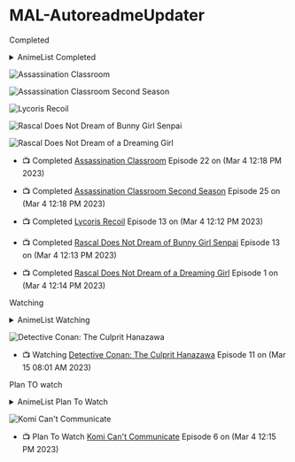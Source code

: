 # MAL-AutoreadmeUpdater
<p>Completed</p>
<!-- MAL_ANIMECOMPLETED:GRID -->
 <details>
<summary align="left">AnimeList Completed</summary><img height="200px" width="150px" title="Assassination Classroom (Ansatsu Kyoushitsu)" src="https://cdn.myanimelist.net/images/anime/5/75639.jpg"> 
<img height="200px" width="150px" title="Assassination Classroom Second Season (Ansatsu Kyoushitsu 2nd Season)" src="https://cdn.myanimelist.net/images/anime/8/77966.jpg"> 
<img height="200px" width="150px" title="Lycoris Recoil (Lycoris Recoil)" src="https://cdn.myanimelist.net/images/anime/1392/124401.jpg"> 
<img height="200px" width="150px" title="Rascal Does Not Dream of Bunny Girl Senpai (Seishun Buta Yarou wa Bunny Girl Senpai no Yume wo Minai)" src="https://cdn.myanimelist.net/images/anime/1301/93586.jpg"> 
<img height="200px" width="150px" title="Rascal Does Not Dream of a Dreaming Girl (Seishun Buta Yarou wa Yumemiru Shoujo no Yume wo Minai)" src="https://cdn.myanimelist.net/images/anime/1613/102179.jpg"> 
</details> 
<!-- MAL_ANIMECOMPLETED:GRID_END -->
<!-- MAL_ANIMECOMPLETED:DEFAULT -->
 
![Assassination Classroom](https://cdn.myanimelist.net/images/anime/5/75639.jpg) 

![Assassination Classroom Second Season](https://cdn.myanimelist.net/images/anime/8/77966.jpg) 

![Lycoris Recoil](https://cdn.myanimelist.net/images/anime/1392/124401.jpg) 

![Rascal Does Not Dream of Bunny Girl Senpai](https://cdn.myanimelist.net/images/anime/1301/93586.jpg) 

![Rascal Does Not Dream of a Dreaming Girl](https://cdn.myanimelist.net/images/anime/1613/102179.jpg) 
 
<!-- MAL_ANIMECOMPLETED:DEFAULT_END -->
<!-- MAL_ANIMECOMPLETED:LIST -->
 
- 📺 Completed [Assassination Classroom](https://myanimelist.net/anime/24833/Ansatsu_Kyoushitsu/video) Episode 22 on (Mar 4 12:18 PM 2023)

- 📺 Completed [Assassination Classroom Second Season](https://myanimelist.net/anime/30654/Ansatsu_Kyoushitsu_2nd_Season/video) Episode 25 on (Mar 4 12:18 PM 2023)

- 📺 Completed [Lycoris Recoil](https://myanimelist.net/anime/50709/Lycoris_Recoil/video) Episode 13 on (Mar 4 12:12 PM 2023)

- 📺 Completed [Rascal Does Not Dream of Bunny Girl Senpai](https://myanimelist.net/anime/37450/Seishun_Buta_Yarou_wa_Bunny_Girl_Senpai_no_Yume_wo_Minai/video) Episode 13 on (Mar 4 12:13 PM 2023)

- 📺 Completed [Rascal Does Not Dream of a Dreaming Girl](https://myanimelist.net/anime/38329/Seishun_Buta_Yarou_wa_Yumemiru_Shoujo_no_Yume_wo_Minai/video) Episode 1 on (Mar 4 12:14 PM 2023) 
<!-- MAL_ANIMECOMPLETED:LIST_END -->
<p>Watching</p>
<!-- MAL_ANIMEWATCHING:GRID -->
 <details>
<summary align="left">AnimeList Watching</summary><img height="200px" width="150px" title="Detective Conan: The Culprit Hanazawa (Meitantei Conan: Hannin no Hanzawa-san)" src="https://cdn.myanimelist.net/images/anime/1560/125527.jpg"> 
</details> 
<!-- MAL_ANIMEWATCHING:GRID_END -->
<!-- MAL_ANIMEWATCHING:DEFAULT -->
 
![Detective Conan: The Culprit Hanazawa](https://cdn.myanimelist.net/images/anime/1560/125527.jpg) 
 
<!-- MAL_ANIMEWATCHING:DEFAULT_END -->
<!-- MAL_ANIMEWATCHING:LIST -->
 
- 📺 Watching [Detective Conan: The Culprit Hanazawa](https://myanimelist.net/anime/50010/Meitantei_Conan__Hannin_no_Hanzawa-san/video) Episode 11 on (Mar 15 08:01 AM 2023) 
<!-- MAL_ANIMEWATCHING:LIST_END -->
<p>Plan TO watch</p>
<!-- MAL_ANIMEPTW:GRID -->
 <details>
<summary align="left">AnimeList Plan To Watch</summary><img height="200px" width="150px" title="Komi Can't Communicate (Komi-san wa Comyushou desu.)" src="https://cdn.myanimelist.net/images/anime/1899/117237.jpg"> 
</details> 
<!-- MAL_ANIMEPTW:GRID_END -->
<!-- MAL_ANIMEPTW:DEFAULT -->
 
![Komi Can't Communicate](https://cdn.myanimelist.net/images/anime/1899/117237.jpg) 
 
<!-- MAL_ANIMEPTW:DEFAULT_END -->
<!-- MAL_ANIMEPTW:LIST -->
 
- 📺 Plan To Watch [Komi Can't Communicate](https://myanimelist.net/anime/48926/Komi-san_wa_Comyushou_desu/video) Episode 6 on (Mar 4 12:15 PM 2023) 
<!-- MAL_ANIMEPTW:LIST_END -->
